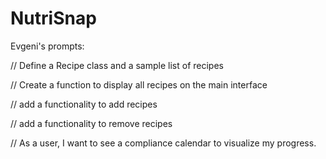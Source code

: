 # NutriSnap

Evgeni's prompts:

// Define a Recipe class and a sample list of recipes

// Create a function to display all recipes on the main interface

// add a functionality to add recipes

// add a functionality to remove recipes

// As a user, I want to see a compliance calendar to visualize my progress.